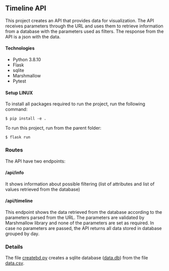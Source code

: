 ## Timeline API

This project creates an API that provides data for visualization. The API receives parameters through the URL and uses them to retrieve information from a database with the parameters used as filters. The response from the API is a json with the data.

#### Technologies

* Python 3.8.10
* Flask
* sqlite
* Marshmallow
* Pytest

#### Setup LINUX

To install all packages required to run the project, run the following command:

```
$ pip install -e .

```

To run this project, run from the parent folder:

```
$ flask run

```

### Routes

The API have two endpoints:

#### /api/info

It shows information about possible filtering (list of attributes and list of values retrieved from the database)

#### /api/timeline

This endpoint shows the data retrieved from the database according to the parameters parsed from the URL. The parameters are validated by Marshmallow library and none of the parameters are set as required. In case no parameters are passed, the API returns all data stored in database grouped by day.

### Details

The file [createbd.py](BD/createbd.py) creates a sqlite database ([data.db](BD/data.db)) from the file [data.csv](BD/data.csv).